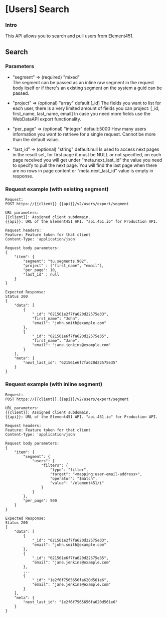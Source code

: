 # [Users] Search

### Intro
This API allows you to search and pull users from Element451.

## Search
### Parameters
- "segment" => (required) "mixed"  
The segment can be passed as an inline raw segment in the request body itself
or if there's an existing segment on the system a guid can be passed.

- "project" => (optional) "array" default:[_id]
The fields you want to list for each user, there is a very limited amount
of fields you can project: [_id, first_name, last_name, email]
In case you need more fields use the WebDataAPI export functionality.

- "per_page" => (optional) "integer" default:5000
How many users information you want to retrieve for a single request.
Cannot be more than the default value.

- "last_id" => (optional) "string" default:null
Is used to access next pages in the result set, for first page it must be NULL or not specified, on each page received you will get under “meta.next_last_id” the value you need to specify to pull the next page.
You will find the last page when there are no rows in page content or “meta.next_last_id” value is empty in response.

### Request example (with existing segment)
```
Request:
POST https://{{client}}.{{api}}/v2/users/export/segment

URL parameters:
{{client}}: Assigned client subdomain.
{{api}}: URL of the Element451 API. "api.451.io" for Production API.

Request headers:
Feature: Feature token for that client
Content-Type: 'application/json'

Request body parameters:
{
    "item": {
        "segment": "tu.segments.902",
        "project" : ["first_name", "email"],
        "per_page": 10,
        "last_id" : null
    }
}

Expected Response:
Status 200
{
    "data": [
        {
            "_id": "621561e2f7fa620d22575e33",
            "first_name": "John",
            "email": "john.smith@example.com"
        },
        {
            "_id": "621561e6f7fa620d22575e35",
            "first_name": "Jane",
            "email": "jane.jenkins@example.com"
        }
    ],
    "meta": {
        "next_last_id": "621561e6f7fa620d22575e35"
    }
}
```

### Request example (with inline segment)
```
Request:
POST https://{{client}}.{{api}}/v2/users/export/segment

URL parameters:
{{client}}: Assigned client subdomain.
{{api}}: URL of the Element451 API. "api.451.io" for Production API.

Request headers:
Feature: Feature token for that client
Content-Type: 'application/json'

Request body parameters:
{
    "item": {
        "segment": {
            "users": {
                "filters": {
                    "type": "filter",
                    "target": "<mapping:user-email-address>",
                    "operator": "$match",
                    "value": "/element451/i"
                }
            }
        },
        "per_page": 500
    }
}

Expected Response:
Status 200
{
    "data": [
        {
            "_id": "621561e2f7fa620d22575e33",
            "email": "john.smith@example.com"
        },
        {
            "_id": "621561e6f7fa620d22575e35",
            "email": "jane.jenkins@example.com"
        },
        ...
        {
            "_id": "1e2f6f7565656fa620d561e6",
            "email": "jane.jenkins@example.com"
        }
    ],
    "meta": {
        "next_last_id": "1e2f6f7565656fa620d561e6"
    }
}
```


